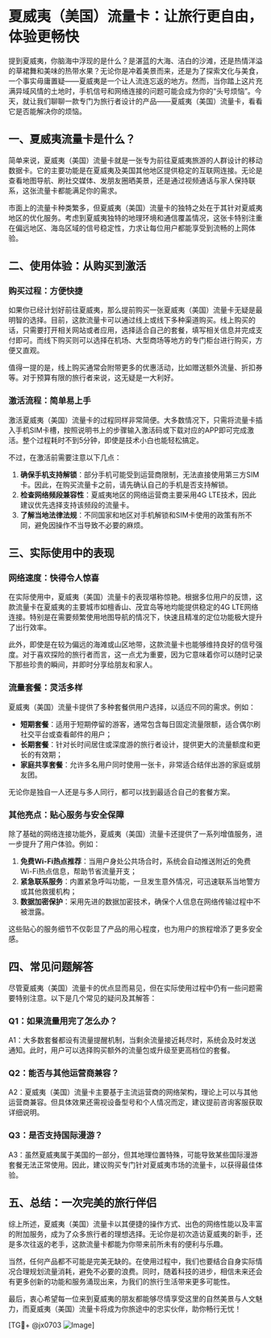 # 夏威夷（美国）流量卡：让旅行更自由，体验更畅快

提到夏威夷，你脑海中浮现的是什么？是湛蓝的大海、洁白的沙滩，还是热情洋溢的草裙舞和美味的热带水果？无论你是冲着美景而来，还是为了探索文化与美食，一个事实毋庸置疑——夏威夷是一个让人流连忘返的地方。然而，当你踏上这片充满异域风情的土地时，手机信号和网络连接的问题可能会成为你的“头号烦恼”。今天，就让我们聊聊一款专门为旅行者设计的产品——夏威夷（美国）流量卡，看看它是否能解决你的烦恼。

## 一、夏威夷流量卡是什么？

简单来说，夏威夷（美国）流量卡就是一张专为前往夏威夷旅游的人群设计的移动数据卡。它的主要功能是在夏威夷及美国其他地区提供稳定的互联网连接。无论是查看地图导航、刷社交媒体、发朋友圈晒美景，还是通过视频通话与家人保持联系，这张流量卡都能满足你的需求。

市面上的流量卡种类繁多，但夏威夷（美国）流量卡的独特之处在于其针对夏威夷地区的优化服务。考虑到夏威夷独特的地理环境和通信覆盖情况，这张卡特别注重在偏远地区、海岛区域的信号稳定性，力求让每位用户都能享受到流畅的上网体验。

## 二、使用体验：从购买到激活

### 购买过程：方便快捷

如果你已经计划好前往夏威夷，那么提前购买一张夏威夷（美国）流量卡无疑是最明智的选择。目前，这款流量卡可以通过线上或线下多种渠道购买。线上购买的话，只需要打开相关网站或者应用，选择适合自己的套餐，填写相关信息并完成支付即可。而线下购买则可以选择在机场、大型商场等地方的专门柜台进行购买，方便又直观。

值得一提的是，线上购买通常会附带更多的优惠活动，比如赠送额外流量、折扣券等。对于预算有限的旅行者来说，这无疑是一大利好。

### 激活流程：简单易上手

激活夏威夷（美国）流量卡的过程同样非常简便。大多数情况下，只需将流量卡插入手机SIM卡槽，按照说明书上的步骤输入激活码或下载对应的APP即可完成激活。整个过程耗时不到5分钟，即使是技术小白也能轻松搞定。

不过，在激活前需要注意以下几点：

1. **确保手机支持解锁**：部分手机可能受到运营商限制，无法直接使用第三方SIM卡。因此，在购买流量卡之前，请先确认自己的手机是否支持解锁。
2. **检查网络频段兼容性**：夏威夷地区的网络运营商主要采用4G LTE技术，因此建议优先选择支持该频段的流量卡。
3. **了解当地法律法规**：不同国家和地区对手机解锁和SIM卡使用的政策有所不同，避免因操作不当导致不必要的麻烦。

## 三、实际使用中的表现

### 网络速度：快得令人惊喜

在实际使用中，夏威夷（美国）流量卡的表现堪称惊艳。根据多位用户的反馈，这款流量卡在夏威夷的主要城市如檀香山、茂宜岛等地均能提供稳定的4G LTE网络连接。特别是在需要频繁使用地图导航的情况下，快速且精准的定位功能极大提升了出行效率。

此外，即使是在较为偏远的海滩或山区地带，这款流量卡也能够维持良好的信号强度。对于喜欢探险的旅行者而言，这一点尤为重要，因为它意味着你可以随时记录下那些珍贵的瞬间，并即时分享给朋友和家人。

### 流量套餐：灵活多样

夏威夷（美国）流量卡提供了多种套餐供用户选择，以适应不同的需求。例如：

- **短期套餐**：适用于短期停留的游客，通常包含每日固定流量限额，适合偶尔刷社交平台或查看邮件的用户；
- **长期套餐**：针对长时间居住或深度游的旅行者设计，提供更大的流量额度和更长的有效期；
- **家庭共享套餐**：允许多名用户同时使用一张卡，非常适合结伴出游的家庭或朋友团。

无论你是独自一人还是与多人同行，都可以找到最适合自己的套餐方案。

### 其他亮点：贴心服务与安全保障

除了基础的网络连接功能外，夏威夷（美国）流量卡还提供了一系列增值服务，进一步提升了用户体验。例如：

1. **免费Wi-Fi热点推荐**：当用户身处公共场合时，系统会自动推送附近的免费Wi-Fi热点信息，帮助节省流量开支；
2. **紧急联系服务**：内置紧急呼叫功能，一旦发生意外情况，可迅速联系当地警方或其他救援机构；
3. **数据加密保护**：采用先进的数据加密技术，确保个人信息在网络传输过程中不被泄露。

这些贴心的服务细节不仅彰显了产品的用心程度，也为用户的旅程增添了更多安全感。

## 四、常见问题解答

尽管夏威夷（美国）流量卡的优点显而易见，但在实际使用过程中仍有一些问题需要特别注意。以下是几个常见的疑问及其解答：

### Q1：如果流量用完了怎么办？
A1：大多数套餐都设有流量提醒机制，当剩余流量接近耗尽时，系统会及时发送通知。此时，用户可以选择购买额外的流量包或升级至更高档位的套餐。

### Q2：能否与其他运营商兼容？
A2：夏威夷（美国）流量卡主要基于主流运营商的网络架构，理论上可以与其他运营商兼容。但具体效果还需视设备型号和个人情况而定，建议提前咨询客服获取详细说明。

### Q3：是否支持国际漫游？
A3：虽然夏威夷属于美国的一部分，但其地理位置特殊，可能导致某些国际漫游套餐无法正常使用。因此，建议购买专门针对夏威夷市场的流量卡，以获得最佳体验。

## 五、总结：一次完美的旅行伴侣

综上所述，夏威夷（美国）流量卡以其便捷的操作方式、出色的网络性能以及丰富的附加服务，成为了众多旅行者的理想选择。无论你是初次造访夏威夷的新手，还是多次往返的老手，这款流量卡都能为你带来前所未有的便利与乐趣。

当然，任何产品都不可能是完美无缺的。在使用过程中，我们也要结合自身实际情况合理规划流量消耗，避免不必要的浪费。同时，随着科技的进步，相信未来还会有更多创新的功能和服务涌现出来，为我们的旅行生活带来更多可能性。

最后，衷心希望每一位来到夏威夷的朋友都能够尽情享受这里的自然美景与人文魅力，而夏威夷（美国）流量卡将成为你旅途中的忠实伙伴，助你畅行无忧！

[TG💪+ @jx0703 ![Image](https://github.com/user-attachments/assets/dbca1d08-cadb-493c-b0ec-ad6f7a83f270)]
